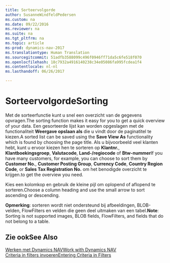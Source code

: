 ```yaml
---
title: Sorteervolgorde
author: SusanneWindfeldPedersen
ms.custom: na
ms.date: 09/22/2016
ms.reviewer: na
ms.suite: na
ms.tgt_pltfrm: na
ms.topic: article
ms-prod: dynamics-nav-2017
ms.translationtype: Human Translation
ms.sourcegitcommit: 51adfb3588099c496f0946ff71da5c6fe518f070
ms.openlocfilehash: 18c7932a4916140238c34e05086fa995fcdea1f4
ms.contentlocale: nl-nl
ms.lasthandoff: 06/26/2017

---
```

    
# <a name="sorting"></a><span data-ttu-id="b2b38-102">Sorteervolgorde</span><span class="sxs-lookup"><span data-stu-id="b2b38-102">Sorting</span></span>
<span data-ttu-id="b2b38-103">Met de sorteerfunctie kunt u snel een overzicht van de gegevens opvragen.</span><span class="sxs-lookup"><span data-stu-id="b2b38-103">The sorting function makes it easy for you to get a quick overview of your data.</span></span> <span data-ttu-id="b2b38-104">Een gesorteerde lijst kan worden opgeslagen met de functionaliteit **Weergave opslaan als** die u vindt door de paginatitel te kiezen.</span><span class="sxs-lookup"><span data-stu-id="b2b38-104">A sorted list can be saved using the **Save View As** functionality which is found by choosing the page title.</span></span> <span data-ttu-id="b2b38-105">Als u bijvoorbeeld veel klanten hebt, kunt u ervoor kiezen hen te sorteren op **Klantnr.**, **Klantboekingsgroep**, **Valutacode**, **Land-/regiocode** of **Btw-nummer**</span><span class="sxs-lookup"><span data-stu-id="b2b38-105">If you have many customers, for example, you can choose to sort them by **Customer No.**, **Customer Posting Group**, **Currency Code**, **Country Region Code**, or **Sales Tax Registration No.**</span></span> <span data-ttu-id="b2b38-106">om het benodigde overzicht te krijgen.</span><span class="sxs-lookup"><span data-stu-id="b2b38-106">to get the overview you need.</span></span>

<span data-ttu-id="b2b38-107">Kies een kolomkop en gebruik de kleine pijl om oplopend of aflopend te sorteren.</span><span class="sxs-lookup"><span data-stu-id="b2b38-107">Choose a column heading and use the small arrow to sort ascending or descending.</span></span>  

<span data-ttu-id="b2b38-108">**Opmerking**: sorteren wordt niet ondersteund bij afbeeldingen, BLOB-velden, FlowFilters en velden die geen deel uitmaken van een tabel.</span><span class="sxs-lookup"><span data-stu-id="b2b38-108">**Note**: Sorting is not supported images, BLOB fields, FlowFilters, and fields that do not belong to a table.</span></span>

## <a name="see-also"></a><span data-ttu-id="b2b38-109">Zie ook</span><span class="sxs-lookup"><span data-stu-id="b2b38-109">See Also</span></span>
[<span data-ttu-id="b2b38-110">Werken met Dynamics NAV</span><span class="sxs-lookup"><span data-stu-id="b2b38-110">Work with Dynamics NAV</span></span>](ui-work-product.md)  
[<span data-ttu-id="b2b38-111">Criteria in filters invoeren</span><span class="sxs-lookup"><span data-stu-id="b2b38-111">Entering Criteria in Filters</span></span>](ui-enter-criteria-filters.md)


